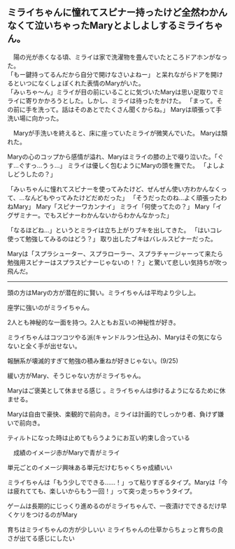## ミライちゃんに憧れてスピナー持ったけど全然わかんなくて泣いちゃったMaryとよしよしするミライちゃん。

　陽の光が赤くなる頃、ミライは家で洗濯物を畳んでいたところドアホンがなった。  
「もー鍵持ってるんだから自分で開けなさいよねー」 
と呆れながらドアを開けるといつになくしょぼくれた表情のMaryがいた。  
「みぃちゃ〜ん」ミライが目の前にいることに気づいたMaryは思い足取りでミライに寄りかかろうとした。しかし、ミライは待ったをかけた。
「まって。その前に手を洗って。話はそのあとでたくさん聞くからね。」
Maryは頑張って手洗い場に向かった。

　Maryが手洗いを終えると、床に座っていたミライが微笑んでいた。
Maryは頽れた。

Maryの心のコップから感情が溢れ、Maryはミライの膝の上で啜り泣いた。「ぐす…ぐすっ…うぅ…」
ミライは優しく包むようにMaryの頭を撫でた。
「よしよしどうしたの？」

「みぃちゃんに憧れてスピナーを使ってみたけど、ぜんぜん使い方わかんなくって、…なんどもやってみたけどだめだった」
「そうだったのね…よく頑張ったわねMary」
Mary「スピナーワカンナイ」
ミライ「何使ってたの？」
Mary「イグザミナー。でもスピナーわかんないからわかんなかった」


「なるほどね…」というとミライは立ち上がりブキを出してきた。
「はいコレ使って勉強してみるのはどう？」 
取り出したブキはバレルスピナーだった。


Maryは「スプラシューター、スプラローラー、スプラチャージャーって来たら勉強用スピナーはスプラスピナーじゃないの！？」と驚いて悲しい気持ちが吹っ飛んだ。　　　　

--------------------
頭の方はMaryの方が潜在的に賢い。ミライちゃんは平均より少し上。

座学に強いのがミライちゃん。

2人とも神秘的な一面を持つ。2人ともお互いの神秘性が好き。

ミライちゃんはコツコツやる派(キャンドルラン仕込み)、Maryはその気にならないと全く手が出せない。

報酬系が壊滅的すぎて勉強の積み重ねが好きじゃない。(9/25)

緩い方がMary、そうじゃない方がミライちゃん。

Maryはご褒美として休ませる感じ 。ミライちゃんは歩けるようになるために休ませる。

Maryは自由で豪快、楽観的で前向き。ミライは計画的でしっかり者、負けず嫌いで前向き。

ティルトになった時は止めてもらうようにお互い約束し合っている

　成績のイメージ赤がMaryで青がミライ

単元ごとのイメージ興味ある単元だけむちゃくちゃ成績いい

ミライちゃんは「もう少しでできる……！」って粘りすぎるタイプ。Maryは「今は疲れてても、楽しいからもう一回！」って突っ走っちゃうタイプ。

ゲームは長期的にじっくり進めるのがミライちゃんで、一夜漬けでできるだけ早くケリをつけるのがMary

育ちはミライちゃんの方が少しいい
ミライちゃんの仕草からちょっと育ちの良さが出てる感じにしたい
